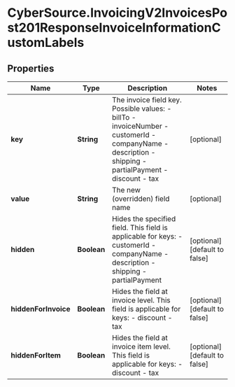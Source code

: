 # CyberSource.InvoicingV2InvoicesPost201ResponseInvoiceInformationCustomLabels

## Properties
Name | Type | Description | Notes
------------ | ------------- | ------------- | -------------
**key** | **String** | The invoice field key. Possible values:   - billTo   - invoiceNumber   - customerId   - companyName   - description   - shipping   - partialPayment   - discount   - tax  | [optional] 
**value** | **String** | The new (overridden) field name | [optional] 
**hidden** | **Boolean** | Hides the specified field. This field is applicable for keys:   - customerId   - companyName   - description   - shipping   - partialPayment  | [optional] [default to false]
**hiddenForInvoice** | **Boolean** | Hides the field at invoice level. This field is applicable for keys:   - discount   - tax  | [optional] [default to false]
**hiddenForItem** | **Boolean** | Hides the field at invoice item level. This field is applicable for keys:   - discount   - tax  | [optional] [default to false]


